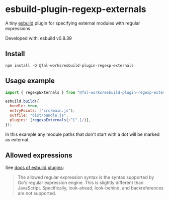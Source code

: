 # esbuild-plugin-regexp-externals

A tiny [esbuild](https://esbuild.github.io/) plugin for specifying external modules with regular expressions.

Developed with: esbuild v0.8.39


## Install

```text
npm install -D @fal-works/esbuild-plugin-regexp-externals
```


## Usage example

```js
import { regexpExternals } from "@fal-works/esbuild-plugin-regexp-externals";

esbuild.build({
  bundle: true,
  entryPoints: ["src/main.js"],
  outfile: "dist/bundle.js",
  plugins: [regexpExternals(/^[^.]/)],
});
```

In this example any module paths that don't start with a dot will be marked as external.


## Allowed expressions

See [docs of esbuild plugins](https://esbuild.github.io/plugins/):

> The allowed regular expression syntax is the syntax supported by Go's regular expression engine. This is slightly different than JavaScript. Specifically, look-ahead, look-behind, and backreferences are not supported.
